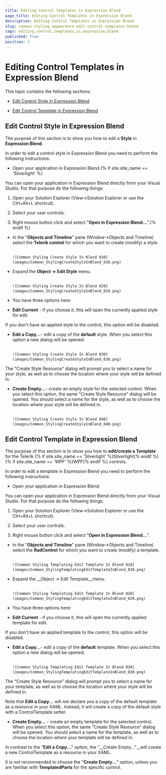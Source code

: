 ```yaml
---
title: Editing Control Templates in Expression Blend
page_title: Editing Control Templates in Expression Blend
description: Editing Control Templates in Expression Blend
slug: common-styling-appearance-edit-control-templates-blend
tags: editing,control,templates,in,expression,blend
published: True
position: 2
---
```


# Editing Control Templates in Expression Blend



This topic contains the following sections:

* [Edit Control Style in Expression Blend](#Edit_Control_Style_in_Expression_Blend)

* [Edit Control Template in Expression Blend](#Edit_Control_Template_in_Expression_Blend)

## Edit Control Style in Expression Blend

The purpose of this section is to show you how to edit a __Style__ in __Expression Blend__. 

In order to edit a control style in Expression Blend you need to perform the following instructions:

* Open your application in Expression Blend.{% if site.site_name == 'Silverlight' %}

>

You can open your application in Expression Blend directly from your Visual Studio. For that purpose do the following things:

1. Open your Solution Explorer (View->Solution Explorer or use the Ctrl+Alt+L shortcut).

1. Select your user controls.

1. Right mouse button click and select "__Open in Expression Blend...__".{% endif %}

* In the "__Objects and Timeline__" pane (Window->Objects and Timeline) select the __Telerik control__ for which you want to create (modify) a style.




         
      ![Common Styling Create Style In Blend 010](images/Common_StylingCreateStyleInBlend_010.png)

* Expand the __Object -> Edit Style__ menu.




         
      ![Common Styling Create Style In Blend 020](images/Common_StylingCreateStyleInBlend_020.png)

* You have three options here:

* __Edit Current__ - if you choose it, this will open the currently applied style for edit.

>

If you don't have an applied style to the control, this option will be disabled.

* __Edit a Copy...__- edit a copy of the __default__ style. When you select this option a new dialog will be opened.




         
      ![Common Styling Create Style In Blend 030](images/Common_StylingCreateStyleInBlend_030.png)

The "Create Style Resource" dialog will prompt you to select a name for your style, as well as to choose the location where your style will be defined in.

* __Create Empty...__- create an empty style for the selected control. When you select this option, the same "Create Style Resource" dialog will be opened. You should select a name for the style, as well as to choose the location where your style will be defined in.




         
      ![Common Styling Create Style In Blend 040](images/Common_StylingCreateStyleInBlend_040.png)

## Edit Control Template in Expression Blend

The purpose of this section is to show you how to __edit/create a Template__ for the Telerik {% if site.site_name == 'Silverlight' %}Silverlight{% endif %}{% if site.site_name == 'WPF' %}WPF{% endif %} controls.

In order to edit a template in Expression Blend you need to perform the following instructions:

* Open your application in Expression Blend.

>



You can open your application in Expression Blend directly from your Visual Studio. For that purpose do the following things:

1. Open your Solution Explorer (View->Solution Explorer or use the Ctrl+Alt+L shortcut).

1. Select your user controls.

1. Right mouse button click and select "__Open in Expression Blend...__".

* In the "__Objects and Timeline__" pane (Window->Objects and Timeline) select the __RadControl__ for which you want to create (modify) a template.




         
      ![Common Styling Templating Edit Template In Blend 010](images/Common_StylingTemplatingEditTemplateInBlend_010.png)

* Expand the __Object -> Edit Template__menu.




         
      ![Common Styling Templating Edit Template In Blend 020](images/Common_StylingTemplatingEditTemplateInBlend_020.png)

* You have three options here:

* __Edit Current__ - if you choose it, this will open the currently applied template for edit.

>

If you don't have an applied template to the control, this option will be disabled.

* __Edit a Copy...__- edit a copy of the __default__ template. When you select this option a new dialog will be opened.




         
      ![Common Styling Templating Edit Template In Blend 030](images/Common_StylingTemplatingEditTemplateInBlend_030.png)

The "Create Style Resource" dialog will prompt you to select a name for your template, as well as to choose the location where your style will be defined in.

>

Note that __Edit a Copy...__ will not declare you a copy of the default template as a resource in your XAML. Instead, it will create a copy of the default style with a ControlTemplate setter.

* __Create Empty...__ - create an empty template for the selected control. When you select this option, the same "Create Style Resource" dialog will be opened. You should select a name for the template, as well as to choose the location where your template will be defined in.

>

In contrast to the "__Edit a Copy...__" option, the "__Create Empty..."__will create a new ControlTemplate as a resource in your XAML.

>

It is not recommended to choose the "__Create Empty...__" option, unless you are familiar with __TemplatedParts__ for the specific control.
